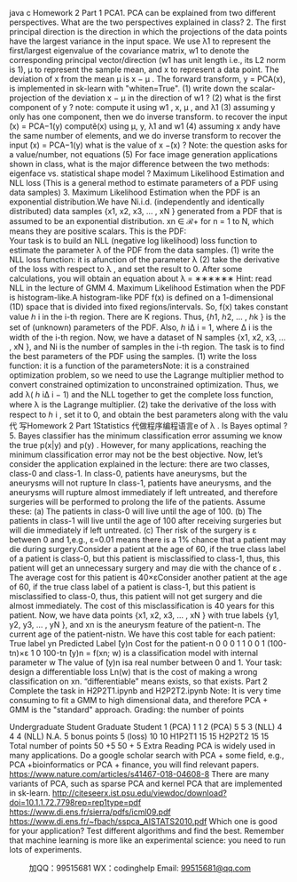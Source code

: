 java c
Homework 2
Part   1
PCA1. PCA can be explained from two different perspectives. What are the two   perspectives explained in class?
2.   The   first principal   direction   is the   direction   in which the projections   of   the   data   points   have   the   largest   variance in the input space. We use λ1   to represent the first/largest eigenvalue of   the covariance matrix,   w1   to   denote   the   corresponding   principal   vector/direction   (w1    has   unit   length   i.e.,   its   L2   norm   is    1), μ   to   represent the sample mean, and x   to represent a data point. The deviation   of   x   from the   mean μ   is   x   −   μ   .   The   forward   transform, y   =   PCA(x), is   implemented   in   sk-learn   with   "whiten=True".
(1) write down the scalar-projection of   the deviation x   − μ   in the direction of   w1   ?
(2) what   is   the   first   component   of   y   ?
note: compute it using w1       , x, μ   ,      and λ1
(3) assuming y   only has one component, then we do inverse transform. to recover the   input
   ̃(x)   =   PCA−1(y)
computẽ(x)   using μ, y, λ1    and w1
(4) assuming   x   andy   have   the   same   number   of   elements, and   we   do   inverse   transform   to   recover   the   input
   ̃(x)   =   PCA−1(y)
what   is   the   value   of   x   −̃(x)   ?
Note: the question asks for a value/number, not   equations
(5)   For   face   image   generation   applications   shown   in   class,   what   is   the   major   difference between   the   two   methods: eigenface vs. statistical shape model   ?
Maximum Likelihood Estimation and NLL loss
(This is a general method to estimate parameters   of a PDF using   data   samples)
3. Maximum Likelihood Estimation when the PDF is an exponential distribution.We have   Ni.i.d. (independently and identically distributed) data samples {x1,   x2,   x3,   …   ,   xN   } generated from a   PDF   that   is   assumed   to   be   an   exponential   distribution. xn      ∈   ℛ+   for   n      =   1 to   N,   which   means   they   are positive scalars. This is the   PDF:   
Your task is to build an NLL (negative log likelihood) loss function to estimate the parameter λ   of   the PDF   from the data   samples.
(1) write   the   NLL   loss   function: it   is   afunction   of   the   parameter   λ
(2) take the derivative of   the loss with respect to λ   , and   set the result to   0.   After some calculations, you will obtain an equation   about λ    =   ∗∗∗∗∗∗
Hint: read   NLL   in   the   lecture   of   GMM
4. Maximum Likelihood Estimation when the PDF is histogram-like.A      histogram-like      PDF      f(x)    is      defined      on      a         1-dimensional      (1D)       space      that      is      divided      into      fixed regions/intervals.      So,   f(x)    takes      constant      value      ℎ   i            in      the      i-th      region.      There      are      K      regions.      Thus,   {ℎ1, ℎ2,   …   , ℎk   } is the   set of (unknown) parameters of   the PDF. Also,    ℎ   iΔ   i       =   1, where Δ   i      is the width   of   the   i-th   region.
Now, we have a dataset of   N   samples {x1,   x2,   x3,   …   ,   xN   },   and Ni    is the number of   samples in   the i-th   region.   The task is to find the best parameters of   the PDF using the samples.
(1) write the loss function: it is a   function of   the parametersNote: it is a constrained optimization   problem, so we need to use the Lagrange multiplier method to convert constrained   optimization   to   unconstrained   optimization.   Thus,   we   add   λ(   ℎ   iΔ   i    −   1)   and   the   NLL   together to get the complete loss function, where λ   is the Lagrange multiplier.
(2) take the   derivative   of   the   loss with respect to   ℎ   i   ,   set   it   to   0,   and   obtain   the   best   parameters   along   with   the   valu代 写Homework 2  Part 1Statistics
代做程序编程语言e   of   λ   .
Is Bayes   optimal   ?5.   Bayes   classifier   has   the   minimum   classification   error   assuming   we   know   the   true p(x|y)   and p(y)   .   However, for many applications,    reaching the minimum classification error may not be the best objective.   Now, let’s consider the application explained in the lecture:    there   are two   classes,   class-0   and   class-1.
In class-0, patients have aneurysms, but the aneurysms will not rupture
In   class-1, patients have   aneurysms,   and the   aneurysms   will rupture   almost   immediately   if left untreated, and   therefore   surgeries   will   be   performed   to   prolong   the   life   of   the   patients.
Assume these:
(a)    The patients in class-0 will live until the   age of   100.
(b)   The    patients    in    class-1    will    live    until    the    age    of    100      after    receiving      surgeries    but      will      die   immediately   if   left   untreated.
(c)    Ther risk of   the surgery is ε between 0 and   1,e.g., ε=0.01 means there is a   1% chance that a patient   may die during   surgery.Consider   a   patient   at   the   age   of   60,   if   the   true   class   label   of   a   patient   is   class-0,   but   this   patient   is   misclassified to class-1, thus, this patient will get an unnecessary surgery and may die with the chance of   ε   .   The average cost for this patient is   40×εConsider   another patient   at   the   age   of 60,   if the   true   class   label   of a   patient   is   class-1,   but   this   patient   is   misclassified to class-0, thus, this patient will not get surgery   and   die   almost   immediately.   The   cost   of   this   misclassification is 40 years for this patient.
Now,   we   have   data   points   {x1,   x2,   x3, …   ,   xN   } with   true   labels   {y1,   y2,   y3,   …   ,   yN   },   and   xn      is   the   aneurysm
feature   of   the   patient-n.    The   current   age   of   the   patient-nistn.    We   have   this   cost   table   for   each   patient:
True   label   yn
Predicted Label ̂(y)n
Cost for the patient-n
0
0
0
1
1
0
0
1
(100-tn)×ε
1
0
100-tn
̂(y)n      = f(xn; w)   is   a   classification   model   with   internal   parameter   w The   value   of   ̂(y)n      isa   real   number   between   0 and   1.
Your   task: design   a   differentiable   loss   Ln(w) that   is   the   cost   of   making   a   wrong   classification   on   xn.
“differentiable” means      exists, so   that      exists.
Part   2
Complete the task in H2P2T1.ipynb and H2P2T2.ipynb
Note: It is very time consuming to fit a GMM to   high   dimensional   data,   and therefore   PCA   +   GMM   is   the   "standard" approach.
Grading: the   number   of   points
   
Undergraduate   Student
Graduate   Student
1   (PCA)
1
1
2   (PCA)
5
5
3   (NLL)
4
4
4   (NLL)
N.A.
5 bonus points
5   (loss)
10
10
H1P2T1
15
15
H2P2T2
15
15
Total   number   of   points
50   +5
50   +   5
Extra Reading
PCA is widely used in many applications. Do a google scholar   search   with   PCA   +   some   field,   e.g.,   PCA   +bioinformatics or PCA + finance, you will find relevant papers.
https://www.nature.com/articles/s41467-018-04608-8
There are many variants of   PCA, such as sparse PCA   and   kernel   PCA   that   are   implemented   in   sk-learn.   http://citeseerx.ist.psu.edu/viewdoc/download?doi=10.1.1.72.7798rep=rep1type=pdf
https://www.di.ens.fr/sierra/pdfs/icml09.pdf
https://www.di.ens.fr/~fbach/sspca_AISTATS2010.pdf
Which one is good for your application?    Test different   algorithms   and   find the best.   Remember that   machine learning is more like an experimental science: you need to run   lots   of   experiments.

         
加QQ：99515681  WX：codinghelp  Email: 99515681@qq.com
